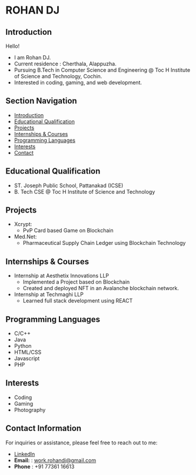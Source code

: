 # ROHAN DJ

## Introduction 

Hello!

- I am Rohan DJ.
- Current residence : Cherthala, Alappuzha.
- Pursuing  B.Tech in Computer Science and Engineering @ Toc H Institute of Science and Technology, Cochin.
- Interested in coding, gaming, and web development.  
 

## Section Navigation

- [Introduction](#introduction)
- [Educational Qualification](#educational-qualification)
- [Projects](#projects)
- [Internships & Courses](#internships--courses)
- [Programming Languages](#programming-languages)
- [Interests](#interests)
- [Contact](#contact-information)

## Educational Qualification 

- ST. Joseph Public School, Pattanakad (ICSE)
- B. Tech CSE @ Toc H Institute of Science and Technology

## Projects

- Xcrypt:
     - PvP Card based Game on Blockchain
- Med.Net:
     - Pharmaceutical Supply Chain Ledger using Blockchain Technology

## Internships & Courses

- Internship at Aesthetix Innovations LLP
     - Implemented a Project based on Blockchain
     - Created and deployed NFT in an Avalanche blockchain network.
- Internship at Techmaghi LLP
    - Learned full stack development using REACT


## Programming Languages

- C/C++
- Java
- Python
- HTML/CSS
- Javascript
- PHP

## Interests

- Coding
- Gaming
- Photography


## Contact Information

For inquiries or assistance, please feel free to reach out to me:

- [LinkedIn](https://www.linkedin.com/in/rohan0410)
- **Email:** : work.rohandj@gmail.com
- **Phone** : +91 77361 16613


<!---
work-rohan/work-rohan is a ✨ special ✨ repository because its `README.md` (this file) appears on your GitHub profile.
You can click the Preview link to take a look at your changes.
--->
